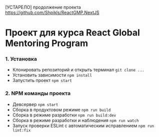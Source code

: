 [УСТАРЕЛО] продолжение проекта https://github.com/Shpikls/ReactGMP.NextJS

# Проект для курса React Global Mentoring Program

### 1. Установка

- Клонировать репозиторий и открыть терминал `git clone ...`
- Установить зависимости `npm install`
- Запустить проект `npm start`

### 2. NPM команды проекта

- Девсервер `npm start`
- Сборка в продуктовом режиме `npm run build`
- Сборка в режиме разработки `npm run build:dev`
- Сборка в режиме разработки и наблюдения `npm run watch`
- Запуск проверки ESLint c автоматическим исправлением `npm run lint:fix`
